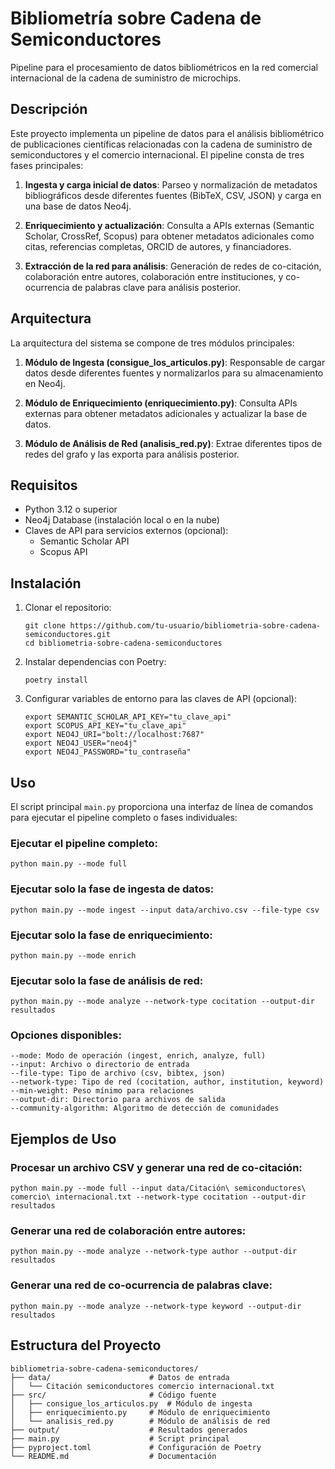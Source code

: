 # Bibliometría sobre Cadena de Semiconductores

Pipeline para el procesamiento de datos bibliométricos en la red comercial internacional de la cadena de suministro de microchips.

## Descripción

Este proyecto implementa un pipeline de datos para el análisis bibliométrico de publicaciones científicas relacionadas con la cadena de suministro de semiconductores y el comercio internacional. El pipeline consta de tres fases principales:

1. **Ingesta y carga inicial de datos**: Parseo y normalización de metadatos bibliográficos desde diferentes fuentes (BibTeX, CSV, JSON) y carga en una base de datos Neo4j.

2. **Enriquecimiento y actualización**: Consulta a APIs externas (Semantic Scholar, CrossRef, Scopus) para obtener metadatos adicionales como citas, referencias completas, ORCID de autores, y financiadores.

3. **Extracción de la red para análisis**: Generación de redes de co-citación, colaboración entre autores, colaboración entre instituciones, y co-ocurrencia de palabras clave para análisis posterior.

## Arquitectura

La arquitectura del sistema se compone de tres módulos principales:

1. **Módulo de Ingesta (consigue_los_articulos.py)**: Responsable de cargar datos desde diferentes fuentes y normalizarlos para su almacenamiento en Neo4j.

2. **Módulo de Enriquecimiento (enriquecimiento.py)**: Consulta APIs externas para obtener metadatos adicionales y actualizar la base de datos.

3. **Módulo de Análisis de Red (analisis_red.py)**: Extrae diferentes tipos de redes del grafo y las exporta para análisis posterior.

## Requisitos

- Python 3.12 o superior
- Neo4j Database (instalación local o en la nube)
- Claves de API para servicios externos (opcional):
  - Semantic Scholar API
  - Scopus API

## Instalación

1. Clonar el repositorio:
   ```
   git clone https://github.com/tu-usuario/bibliometria-sobre-cadena-semiconductores.git
   cd bibliometria-sobre-cadena-semiconductores
   ```

2. Instalar dependencias con Poetry:
   ```
   poetry install
   ```

3. Configurar variables de entorno para las claves de API (opcional):
   ```
   export SEMANTIC_SCHOLAR_API_KEY="tu_clave_api"
   export SCOPUS_API_KEY="tu_clave_api"
   export NEO4J_URI="bolt://localhost:7687"
   export NEO4J_USER="neo4j"
   export NEO4J_PASSWORD="tu_contraseña"
   ```

## Uso

El script principal `main.py` proporciona una interfaz de línea de comandos para ejecutar el pipeline completo o fases individuales:

### Ejecutar el pipeline completo:
```
python main.py --mode full
```

### Ejecutar solo la fase de ingesta de datos:
```
python main.py --mode ingest --input data/archivo.csv --file-type csv
```

### Ejecutar solo la fase de enriquecimiento:
```
python main.py --mode enrich
```

### Ejecutar solo la fase de análisis de red:
```
python main.py --mode analyze --network-type cocitation --output-dir resultados
```

### Opciones disponibles:
```
--mode: Modo de operación (ingest, enrich, analyze, full)
--input: Archivo o directorio de entrada
--file-type: Tipo de archivo (csv, bibtex, json)
--network-type: Tipo de red (cocitation, author, institution, keyword)
--min-weight: Peso mínimo para relaciones
--output-dir: Directorio para archivos de salida
--community-algorithm: Algoritmo de detección de comunidades
```

## Ejemplos de Uso

### Procesar un archivo CSV y generar una red de co-citación:
```
python main.py --mode full --input data/Citación\ semiconductores\ comercio\ internacional.txt --network-type cocitation --output-dir resultados
```

### Generar una red de colaboración entre autores:
```
python main.py --mode analyze --network-type author --output-dir resultados
```

### Generar una red de co-ocurrencia de palabras clave:
```
python main.py --mode analyze --network-type keyword --output-dir resultados
```

## Estructura del Proyecto

```
bibliometria-sobre-cadena-semiconductores/
├── data/                      # Datos de entrada
│   └── Citación semiconductores comercio internacional.txt
├── src/                       # Código fuente
│   ├── consigue_los_articulos.py  # Módulo de ingesta
│   ├── enriquecimiento.py     # Módulo de enriquecimiento
│   └── analisis_red.py        # Módulo de análisis de red
├── output/                    # Resultados generados
├── main.py                    # Script principal
├── pyproject.toml             # Configuración de Poetry
└── README.md                  # Documentación
```


